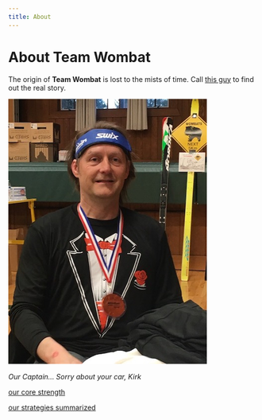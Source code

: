 ```yaml
---
title: About
---
```


# About Team Wombat

The origin of **Team Wombat** is lost to the mists of time. Call [this guy](tel:8675309) to find out the real story.

![The Captain](images/CptKirk.JPG) 


*Our Captain... Sorry about your car, Kirk*

[our core strength](https://www.iflscience.com/plants-and-animals/we-finally-know-why-wombats-poop-perfect-cubes/)

[our strategies summarized](https://www.psychologytoday.com/us/blog/animal-emotions/202011/wombats-use-rock-hard-butts-fight-flirt-and-frolic)
